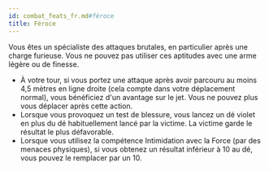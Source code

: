 ```yaml
---
id: combat_feats_fr.md#féroce
title: Féroce
---
```


Vous êtes un spécialiste des attaques brutales, en particulier après une charge furieuse. Vous ne pouvez pas utiliser ces aptitudes avec une arme légère ou de finesse.

* À votre tour, si vous portez une attaque après avoir parcouru au moins 4,5 mètres en ligne droite (cela compte dans votre déplacement normal), vous bénéficiez d'un avantage sur le jet. Vous ne pouvez plus vous déplacer après cette action.
* Lorsque vous provoquez un test de blessure, vous lancez un dé violet en plus du dé habituellement lancé par la victime. La victime garde le résultat le plus défavorable.
* Lorsque vous utilisez la compétence Intimidation avec la Force (par des menaces physiques), si vous obtenez un résultat inférieur à 10 au dé, vous pouvez le remplacer par un 10.


